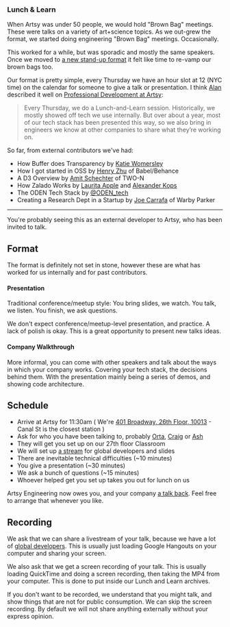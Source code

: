 ### Lunch & Learn

When Artsy was under 50 people, we would hold "Brown Bag" meetings. These were talks on a variety of art+science topics. As we out-grew the format, we started doing engineering "Brown Bag" meetings. Occasionally.

This worked for a while, but was sporadic and mostly the same speakers. Once we moved to [a new stand-up format](http://artsy.github.io/blog/2015/03/23/artsy-technology-stack-2015/) it felt like time to re-vamp our brown bags too.

Our format is pretty simple, every Thursday we have an hour slot at 12 (NYC time) on the calendar for someone to give a talk or presentation. I think [Alan](http://twitter.com/alanjay1/) described it well on [Professional Development at Artsy](http://artsy.github.io/blog/2016/09/22/professional-development-at-artsy-engineering/):

> Every Thursday, we do a Lunch-and-Learn session. Historically, we mostly showed off tech we use internally. But over about a year, most of our tech stack has been presented this way, so we also bring in engineers we know at other companies to share what they’re working on.

So far, from external contributors we've had:

* How Buffer does Transparency by [Katie Womersley](http://twitter.com/‪katie_wormers‬)
* How I got started in OSS by [Henry Zhu](http://twitter.com/‪left_pad) of Babel/Behance
* A D3 Overview by [Amit Schechter](http://twitter.com/‪meetamit‬) of TWO-N
* How Zalado Works by [Laurita Apple](http://twitter.com/‪LauritaApplez‬) and [Alexander Kops](http://twitter.com/‪koze‬)
* The ODEN Tech Stack by [@ODEN_tech](http://twitter.com/‪ODEN_tech)
* Creating a Research Dept in a Startup by [Joe Carrafa](http://twitter.com/‪joetastic‬) of Warby Parker

---

You're probably seeing this as an external developer to Artsy, who has been invited to talk.

## Format

The format is definitely not set in stone, however these are what has worked for us internally and for past contributors.

#### Presentation

Traditional conference/meetup style: You bring slides, we watch. You talk, we listen. You finish, we ask questions.

We don't expect conference/meetup-level presentation, and practice. A lack of polish is okay. This is a great opportunity to present new talks ideas. 

#### Company Walkthrough

More informal, you can come with other speakers and talk about the ways in which your company works. Covering your tech stack, the decisions behind them. With the presentation mainly being a series of demos, and showing code architecture.

## Schedule

* Arrive at Artsy for 11:30am ( We're [401 Broadway, 26th Floor, 10013][401] - Canal St is the closest station )
* Ask for who you have been talking to, probably [Orta], [Craig] or [Ash]
* They will get you set up on our 27th floor Classroom
* We will set up [a stream](#recording) for global developers and slides
* There are inevitable technical difficulties (~10 minutes)
* You give a presentation (~30 minutes)
* We ask a bunch of questions (~15 minutes)
* Whoever helped get you set up takes you out for lunch on us

Artsy Engineering now owes you, and your company [a talk back](https://speakerdeck.com/ashfurrow/teaching-and-learning-1). Feel free to arrange that whenever you like.

## Recording

We ask that we can share a livestream of your talk, because we have a lot of [global developers](https://www.artsy.net/article/eloy-duran-going-global-5-tips-to-make-remote-work). This is usually just loading Google Hangouts on your computer and sharing your screen.

We also ask that we get a screen recording of your talk. This is usually loading QuickTime and doing a screen recording, then taking the MP4 from your computer. This is done to put inside our Lunch and Learn archives.

If you don't want to be recorded, we understand that you might talk, and show things that are not for public consumption. We can skip the screen recording. By default we will not share anything externally without your express opinion.

[orta]: https://github.com/orta
[craig]: https://github.com/craigspaeth
[ash]: https://github.com/ashfurrow
[401]: https://www.google.com/maps/place/401+Broadway/@40.718958,-74.0049492,17z/data=!3m1!4b1!4m5!3m4!1s0x89c2598a7196824f:0xddf53435afbdd5b9!8m2!3d40.718954!4d-74.0027552
